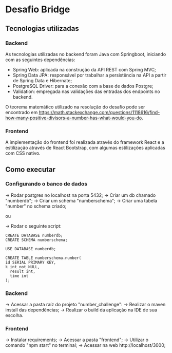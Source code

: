 # Desafio Bridge

## Tecnologias utilizadas
### Backend
As tecnologias utilizadas no backend foram Java com Springboot, iniciando com as seguintes dependências:
* Spring Web: aplicada na construção da API REST com Spring MVC;
* Spring Data JPA: responsável por trabalhar a persistência na API a partir de Spring Data e Hibernate;
* PostgreSQL Driver: para a conexão com a base de dados Postgre;
* Validation: empregada nas validações das entradas dos endpoints no backend.

O teorema matemático utilizado na resolução do desafio pode ser encontrado em https://math.stackexchange.com/questions/1118616/find-how-many-positive-divisors-a-number-has-what-would-you-do.

### Frontend
A implementação do frontend foi realizada através do framework React e a estilização através de React Bootstrap, com algumas estilizações aplicadas com CSS nativo.

##  Como executar

### Configurando o banco de dados
-> Rodar postgres no localhost na porta 5432;
-> Criar um db chamado "numberdb";
-> Criar um schema "numberschema";
-> Criar uma tabela "number" no schema criado;

ou

-> Rodar o seguinte script:
```
CREATE DATABASE numberdb;
CREATE SCHEMA numberschema;

USE DATABASE numberdb;

CREATE TABLE numberschema.number(
id SERIAL PRIMARY KEY,
k int not NULL,
  result int,
  time int
);
```

### Backend
-> Acessar a pasta raíz do projeto "number_challenge":
-> Realizar o maven install das dependências;
-> Realizar o build da aplicação na IDE de sua escolha.

### Frontend
-> Instalar requirements;
-> Acessar a pasta "frontend";
-> Utilizar o comando "npm start" no terminal;
-> Acessar na web http://localhost/3000;
